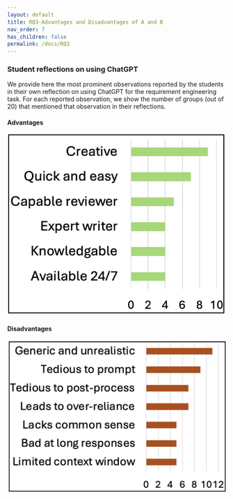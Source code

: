 ```yaml
---
layout: default
title: RQ3-Advantages and Disadvantages of A and B
nav_order: 7
has_children: false
permalink: /docs/RQ3
---
```


### Student reflections on using ChatGPT
We provide here the most prominent observations reported by the students in their own reflection on using ChatGPT for the requirement engineering task.
For each reported observation, we show the number of groups (out of 20) that mentioned that observation in their reflections.

#### Advantages
![image](../img/reflection-adv.jpg)

#### Disadvantages
![image](../img/reflection-dis.jpg)